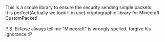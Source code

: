 This is a simple library to ensure the security sending simple packets.<br>
It is perfect(Actually we took it in use) cryptographic library for Minecraft CustomPacket!<br>
<br>
P.S. Eclipse always tell me "Minecraft" is wrongly spelled, forgive his ignorance :P<br>